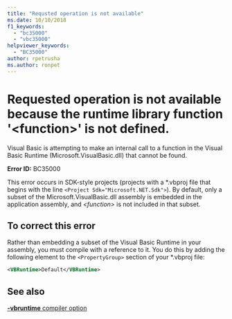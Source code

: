 ```yaml
---
title: "Requsted operation is not available"
ms.date: 10/10/2018
f1_keywords: 
  - "bc35000"
  - "vbc35000"
helpviewer_keywords: 
  - "BC35000"
author: rpetrusha
ms.author: ronpet
---
```

# Requested operation is not available because the runtime library function '\<function>' is not defined.

Visual Basic is attempting to make an internal call to a function in the Visual Basic Runtime (Microsoft.VisualBasic.dll) that cannot be found.
  
**Error ID:** BC35000  

This error occurs in SDK-style projects (projects with a \*.vbproj file that begins with the line `<Project Sdk="Microsoft.NET.Sdk">`). By default, only a subset of the Microsoft.VisualBasic.dll assembly is embedded in the application assembly, and *\<function>* is not included in that subset.  

## To correct this error  

Rather than embedding a subset of the Visual Basic Runtime in your assembly, you must compile with a reference to it. You do this by adding the following element to the `<PropertyGroup>` section of your *.vbproj file:

```xml
<VBRuntime>Default</VBRuntime>
```

## See also  

[**-vbruntime** compiler option](../../reference/command-line-compiler/vbruntime.md)